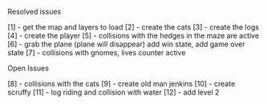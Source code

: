 Resolved issues

[1] - get the map and layers to load
[2] - create the cats
[3] - create the logs
[4] - create the player
[5] - collisions with the hedges in the maze are active
[6] - grab the plane (plane will disappear) add win state, add game over state
[7] - collisions with gnomes, lives counter active


Open Issues

[8] - collisions with the cats
[9] - create old man jenkins
[10] - create scruffy
[11] - log riding and collision with water
[12] - add level 2